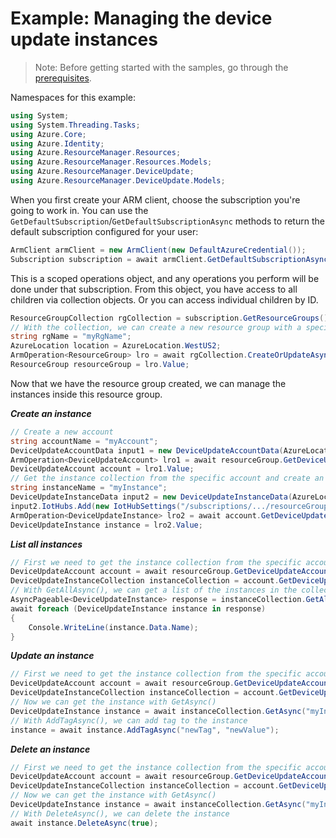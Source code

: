 # Example: Managing the device update instances

>Note: Before getting started with the samples, go through the [prerequisites](https://github.com/Azure/azure-sdk-for-net/tree/main/sdk/resourcemanager/Azure.ResourceManager#prerequisites).

Namespaces for this example:
```C# Snippet:Manage_Instances_Namespaces
using System;
using System.Threading.Tasks;
using Azure.Core;
using Azure.Identity;
using Azure.ResourceManager.Resources;
using Azure.ResourceManager.Resources.Models;
using Azure.ResourceManager.DeviceUpdate;
using Azure.ResourceManager.DeviceUpdate.Models;
```

When you first create your ARM client, choose the subscription you're going to work in. You can use the `GetDefaultSubscription`/`GetDefaultSubscriptionAsync` methods to return the default subscription configured for your user:

```C# Snippet:Readme_DefaultSubscription
ArmClient armClient = new ArmClient(new DefaultAzureCredential());
Subscription subscription = await armClient.GetDefaultSubscriptionAsync();
```

This is a scoped operations object, and any operations you perform will be done under that subscription. From this object, you have access to all children via collection objects. Or you can access individual children by ID.

```C# Snippet:Readme_GetResourceGroupCollection
ResourceGroupCollection rgCollection = subscription.GetResourceGroups();
// With the collection, we can create a new resource group with a specific name
string rgName = "myRgName";
AzureLocation location = AzureLocation.WestUS2;
ArmOperation<ResourceGroup> lro = await rgCollection.CreateOrUpdateAsync(true, rgName, new ResourceGroupData(location));
ResourceGroup resourceGroup = lro.Value;
```

Now that we have the resource group created, we can manage the instances inside this resource group.

***Create an instance***

```C# Snippet:Managing_Instances_CreateAnInstance
// Create a new account
string accountName = "myAccount";
DeviceUpdateAccountData input1 = new DeviceUpdateAccountData(AzureLocation.WestUS2);
ArmOperation<DeviceUpdateAccount> lro1 = await resourceGroup.GetDeviceUpdateAccounts().CreateOrUpdateAsync(true, accountName, input1);
DeviceUpdateAccount account = lro1.Value;
// Get the instance collection from the specific account and create an instance
string instanceName = "myInstance";
DeviceUpdateInstanceData input2 = new DeviceUpdateInstanceData(AzureLocation.WestUS2);
input2.IotHubs.Add(new IotHubSettings("/subscriptions/.../resourceGroups/.../providers/Microsoft.Devices/IotHubs/..."));
ArmOperation<DeviceUpdateInstance> lro2 = await account.GetDeviceUpdateInstances().CreateOrUpdateAsync(true, instanceName, input2);
DeviceUpdateInstance instance = lro2.Value;
```

***List all instances***

```C# Snippet:Managing_Instances_ListAllInstances
// First we need to get the instance collection from the specific account
DeviceUpdateAccount account = await resourceGroup.GetDeviceUpdateAccounts().GetAsync("myAccount");
DeviceUpdateInstanceCollection instanceCollection = account.GetDeviceUpdateInstances();
// With GetAllAsync(), we can get a list of the instances in the collection
AsyncPageable<DeviceUpdateInstance> response = instanceCollection.GetAllAsync();
await foreach (DeviceUpdateInstance instance in response)
{
    Console.WriteLine(instance.Data.Name);
}
```

***Update an instance***

```C# Snippet:Managing_Instances_UpdateAnInstance
// First we need to get the instance collection from the specific account
DeviceUpdateAccount account = await resourceGroup.GetDeviceUpdateAccounts().GetAsync("myAccount");
DeviceUpdateInstanceCollection instanceCollection = account.GetDeviceUpdateInstances();
// Now we can get the instance with GetAsync()
DeviceUpdateInstance instance = await instanceCollection.GetAsync("myInstance");
// With AddTagAsync(), we can add tag to the instance
instance = await instance.AddTagAsync("newTag", "newValue");
```

***Delete an instance***

```C# Snippet:Managing_Instances_DeleteAnInstance
// First we need to get the instance collection from the specific account
DeviceUpdateAccount account = await resourceGroup.GetDeviceUpdateAccounts().GetAsync("myAccount");
DeviceUpdateInstanceCollection instanceCollection = account.GetDeviceUpdateInstances();
// Now we can get the instance with GetAsync()
DeviceUpdateInstance instance = await instanceCollection.GetAsync("myInstance");
// With DeleteAsync(), we can delete the instance
await instance.DeleteAsync(true);
```
